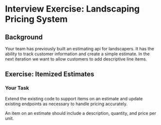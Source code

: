 # Interview Exercise: Landscaping Pricing System

## Background
Your team has previously built an estimating api for landscapers. It has the ability to track customer information and create a simple estimate. In the next iteration we want to allow customers to add descriptive line items.

## Exercise: Itemized Estimates

### Your Task
Extend the existing code to support items on an estimate and update existing endpoints as necessary to handle pricing accurately.

An item on an estimate should include a description, quantity, and price per unit.
